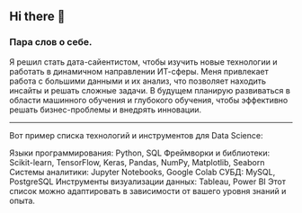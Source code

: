## Hi there 👋

### Пара слов о себе.
Я решил стать дата-сайентистом, чтобы изучить новые технологии и работать в динамичном направлении ИТ-сферы. Меня привлекает работа с большими данными и их анализ, что позволяет находить инсайты и решать сложные задачи. В будущем планирую развиваться в области машинного обучения и глубокого обучения, чтобы эффективно решать бизнес-проблемы и внедрять инновации.

---

Вот пример списка технологий и инструментов для Data Science:

Языки программирования: Python, SQL
Фреймворки и библиотеки: Scikit-learn, TensorFlow, Keras, Pandas, NumPy, Matplotlib, Seaborn
Системы аналитики: Jupyter Notebooks, Google Colab
СУБД: MySQL, PostgreSQL
Инструменты визуализации данных: Tableau, Power BI
Этот список можно адаптировать в зависимости от вашего уровня знаний и опыта.

<!--
**Asadbek19/Asadbek19** is a ✨ _special_ ✨ repository because its `README.md` (this file) appears on your GitHub profile.

Here are some ideas to get you started:

- 🔭 I’m currently working on ...
- 🌱 I’m currently learning ...
- 👯 I’m looking to collaborate on ...
- 🤔 I’m looking for help with ...
- 💬 Ask me about ...
- 📫 How to reach me: ...
- 😄 Pronouns: ...
- ⚡ Fun fact: ...
-->
